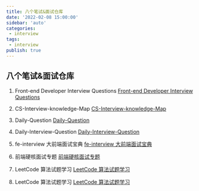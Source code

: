 ```yaml
---
title: 八个笔试&面试仓库
date: '2022-02-08 15:00:00'
sidebar: 'auto'
categories:
 - interview
tags:
 - interview
publish: true
---
```


## 八个笔试&面试仓库

1. Front-end Developer Interview Questions
[Front-end Developer Interview Questions](https://h5bp.org/Front-end-Developer-Interview-Questions/)

2. CS-Interview-knowledge-Map
[CS-Interview-knowledge-Map](https://github.com/InterviewMap/CS-Interview-Knowledge-Map)

3. Daily-Question
[Daily-Question](https://github.com/shfshanyue/Daily-Question)

4. Daily-Interview-Question
[Daily-Interview-Question](https://github.com/Advanced-Frontend/Daily-Interview-Question)

5. fe-interview 大前端面试宝典
[fe-interview 大前端面试宝典](https://lucifer.ren/fe-interview)

6. 前端硬核面试专题
[前端硬核面试专题](https://github.com/biaochenxuying/blog/blob/master/interview/fe-interview.md)

7. LeetCode 算法试题学习
[LeetCode 算法试题学习](https://leetcode-cn.com/problemset/all)

8. LeetCode 算法试题学习
[LeetCode 算法试题学习](https://www.nowcoder.com/)
